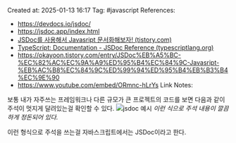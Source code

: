 Created at:  2025-01-13 16:17
Tag: #javascript 
References:
- https://devdocs.io/jsdoc/
- https://jsdoc.app/index.html
- [JSDoc를 사용해서 Javasript 문서화해보자! (tistory.com)](https://okayoon.tistory.com/entry/JSDoc%EB%A5%BC-%EC%82%AC%EC%9A%A9%ED%95%B4%EC%84%9C-Javasript-%EB%AC%B8%EC%84%9C%ED%99%94%ED%95%B4%EB%B3%B4%EC%9E%90)
- [TypeScript: Documentation - JSDoc Reference (typescriptlang.org)](https://www.typescriptlang.org/docs/handbook/jsdoc-supported-types.html)
- https://okayoon.tistory.com/entry/JSDoc%EB%A5%BC-%EC%82%AC%EC%9A%A9%ED%95%B4%EC%84%9C-Javasript-%EB%AC%B8%EC%84%9C%ED%99%94%ED%95%B4%EB%B3%B4%EC%9E%90
- https://www.youtube.com/embed/ORmnc-hLrYs
Link Notes:

보통 내가 자주쓰는 프레임워크나 다른 규모가 큰 프로젝트의 코드를 보면  다음과 같이 주석이 멋지게 달려있는걸 확인할 수 있다. 
![jsdoc 예시](https://miro.medium.com/max/1200/1*1IT5garfJ_5LRAs5KNM2Cg.png)
*이런 식으로 주석 내용이 깔끔하게 정돈되어 있다.*

이런 형식으로 주석을 쓰는걸 자바스크립트에서는 JSDoc이라고 한다. 

